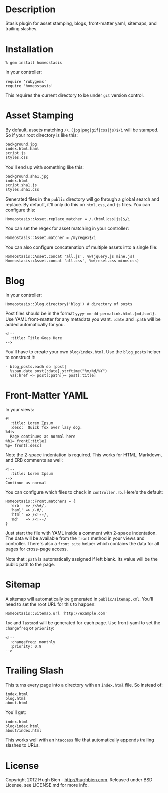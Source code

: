Description
===========

Stasis plugin for asset stamping, blogs, front-matter yaml, sitemaps, and
trailing slashes.

Installation
============

    % gem install homeostasis

In your controller:

    require 'rubygems'
    require 'homeostasis'

This requires the current directory to be under `git` version control.

Asset Stamping
==============

By default, assets matching `/\.(jpg|png|gif|css|js)$/i` will be stamped.
So if your root directory is like this:

    background.jpg
    index.html.haml
    script.js
    styles.css

You'll end up with something like this:

    background.sha1.jpg
    index.html
    script.sha1.js
    styles.sha1.css

Generated files in the `public` directory will go through a global search and
replace.  By default, it'll only do this on `html`, `css`, and `js` files.
You can configure this:

    Homeostasis::Asset.replace_matcher = /.(html|css|js)$/i

You can set the regex for asset matching in your controller:

    Homeostasis::Asset.matcher = /myregex$/i

You can also configure concatenation of multiple assets into a single file:

    Homeostasis::Asset.concat 'all.js', %w(jquery.js mine.js)
    Homeostasis::Asset.concat 'all.css', %w(reset.css mine.css)

Blog
====

In your controller:

    Homeostasis::Blog.directory('blog') # directory of posts

Post files should be in the format `yyyy-mm-dd-permalink.html.{md,haml}`.  Use
YAML front-matter for any metadata you want.  `:date` and `:path` will be
added automatically for you.

    <!--
      :title: Title Goes Here
    -->

You'll have to create your own `blog/index.html`.  Use the `blog_posts` helper
to construct it:

    - blog_posts.each do |post|
      %span.date post[:date].strftime("%m/%d/%Y")
      %a{:href => post[:path]}= post[:title]

Front-Matter YAML
=================

In your views:

    #!
      :title: Lorem Ipsum
      :desc:  Quick fox over lazy dog.
    %div
      Page continues as normal here
    %h1= front[:title]
    %p= front[:desc]

Note the 2-space indentation is required.  This works for HTML, Markdown, and
ERB comments as well:

    <!--
      :title: Lorem Ipsum
    -->
    Continue as normal

You can configure which files to check in `controller.rb`.  Here's the default:

    Homeostasis::Front.matchers = {
      'erb'  => /<%#/,
      'haml' => /-#/,
      'html' => /<!--/,
      'md'   => /<!--/
    }

Just start the file with YAML inside a comment with 2-space indentation.  The
data will be available from the `front` method in your views and controller.
There's also a `front_site` helper which contains the data for all pages for
cross-page access.

Note that `:path` is automatically assigned if left blank.  Its value will be
the public path to the page.

Sitemap
=======

A sitemap will automatically be generated in `public/sitemap.xml`.  You'll need
to set the root URL for this to happen:

    Homeostasis::Sitemap.url 'http://example.com'

`loc` and `lastmod` will be generated for each page.  Use front-yaml to set the
`changefreq` or `priority`:

    <!--
      :changefreq: monthly
      :priority: 0.9
    -->

Trailing Slash
==============

This turns every page into a directory with an `index.html` file.  So instead
of:

    index.html
    blog.html
    about.html

You'll get:

    index.html
    blog/index.html
    about/index.html

This works well with an `htaccess` file that automatically appends trailing
slashes to URLs.

License
=======

Copyright 2012 Hugh Bien - http://hughbien.com.
Released under BSD License, see LICENSE.md for more info.
